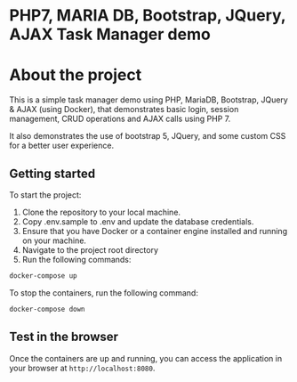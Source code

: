 # PHP7, MARIA DB, Bootstrap, JQuery, AJAX Task Manager demo

# About the project
This is a simple task manager demo using PHP, MariaDB, Bootstrap, JQuery & AJAX (using Docker), that demonstrates basic login, session management, CRUD operations and AJAX calls using PHP 7.

It also demonstrates the use of bootstrap 5, JQuery, and some custom CSS for a better user experience.

## Getting started

To start the project:

1. Clone the repository to your local machine.
2. Copy .env.sample to .env and update the database credentials.
3. Ensure that you have Docker or a container engine installed and running on your machine.
4. Navigate to the project root directory
5. Run the following commands:

```bash
docker-compose up
```

To stop the containers, run the following command:

```bash
docker-compose down
```

## Test in the browser
Once the containers are up and running, you can access the application in your browser at `http://localhost:8080`.

